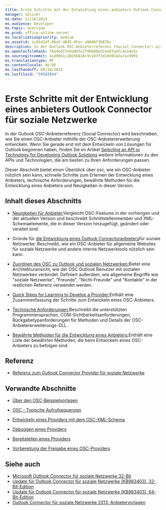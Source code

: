 ```yaml
---
title: Erste Schritte mit der Entwicklung eines anbieters Outlook Connector für soziale Netzwerke
manager: soliver
ms.date: 11/16/2014
ms.audience: Developer
ms.topic: overview
ms.prod: office-online-server
ms.localizationpriority: medium
ms.assetid: 1c65d2df-86a3-48d5-9fec-a9040f3b878c
description: In der Outlook OSC-Anbieterreferenz (Social Connector) wird beschrieben, wie Sie einen OSC-Anbieter mithilfe der OSC-Anbietererweiterung entwickeln.
ms.openlocfilehash: 78a4ed1fe9a88fe2f90b88ed2aa97aafcdce4e5c
ms.sourcegitcommit: a1d9041c20256616c9c183f7d1049142a7ac6991
ms.translationtype: MT
ms.contentlocale: de-DE
ms.lasthandoff: 09/24/2021
ms.locfileid: "59583044"
---
```

# <a name="getting-started-with-developing-an-outlook-social-connector-provider"></a>Erste Schritte mit der Entwicklung eines anbieters Outlook Connector für soziale Netzwerke

In der Outlook OSC-Anbieterreferenz (Social Connector) wird beschrieben, wie Sie einen OSC-Anbieter mithilfe der OSC-Anbietererweiterung entwickeln. Wenn Sie gerade erst mit dem Entwickeln von Lösungen für Outlook begonnen haben, finden Sie im Artikel [Selecting an API or Technology for Developing Outlook Solutions](https://msdn.microsoft.com/library/8295da20-e567-4d08-b8e4-5c9b4498edd4%28Office.15%29.aspx) weitere Informationen zu den APIs und Technologien, die am besten zu Ihren Anforderungen passen. 

Dieser Abschnitt bietet einen Überblick über osc, wie ein OSC-Anbieter nützlich sein kann, schnelle Schritte zum Erlernen der Entwicklung eines Anbieters, technische Anforderungen, bewährte Methoden für die Entwicklung eines Anbieters und Neuigkeiten in dieser Version. 
  
## <a name="in-this-section"></a>Inhalt dieses Abschnitts

- [Neuigkeiten für Anbieter:](what-s-new-for-providers.md)Vergleicht OSC-Features in der vorherigen und der aktuellen Version und beschreibt Schnittstellenmember und XML-Schemaelemente, die in dieser Version hinzugefügt, geändert oder veraltet sind. 
    
- Gründe für [die Entwicklung eines Outlook Connectoranbieters](why-develop-an-outlook-social-connector-provider.md)für soziale Netzwerke: Beschreibt, wie ein OSC-Anbieter für allgemeine Websites für soziale Netzwerke und andere interne Netzwerktools nützlich sein kann.
    
- [Zuordnen des OSC zu Outlook und sozialen Netzwerken:](relating-the-osc-with-outlook-and-social-networks.md)Bietet eine Architekturansicht, wie der OSC Outlook Benutzer mit sozialen Netzwerken verbindet. Definiert außerdem, wie allgemeine Begriffe wie "soziale Netzwerke", "Freunde", "Nicht-Freunde" und "Kontakte" in der restlichen Referenz verwendet werden.
    
- [Quick Steps for Learning to Develop a Provider:](quick-steps-for-learning-to-develop-a-provider.md)Enthält eine Zusammenfassung der Schritte zum Entwickeln eines OSC-Anbieters.
    
- [Technische Anforderungen:](technical-requirements.md)Beschreibt die unterstützten Programmiersprachen, COM-Sichtbarkeitsanforderungen, Rückgabetypanforderungen für Methoden und Details der OSC-Anbietererweiterungs-DLL.
    
- [Bewährte Methoden für die Entwicklung eines Anbieters:](best-practices-for-developing-a-provider.md)Enthält eine Liste der bewährten Methoden, die beim Entwickeln eines OSC-Anbieters zu befolgen sind.
    
## <a name="reference"></a>Referenz

- [Referenz zum Outlook Connector Provider für soziale Netzwerke](outlook-social-connector-provider-reference-0.md)
  
## <a name="related-sections"></a>Verwandte Abschnitte

- [Über den OSC-Beispielvorlagen](osc-sample-templates.md)
  
- [OSC - Typische Aufrufsequenzen](osc-typical-calling-sequences.md)
  
- [Entwickeln eines Providers mit dem OSC-XML-Schema](developing-a-provider-with-the-osc-xml-schema.md)
  
- [Debuggen eines Providers](debugging-a-provider.md)
  
- [Bereitstellen eines Providers](deploying-a-provider.md)
  
- [Vorbereitung der Freigabe eines OSC-Providers](getting-ready-to-release-an-osc-provider.md)
  
## <a name="see-also"></a>Siehe auch

- [Microsoft Outlook Connector für soziale Netzwerke 32-Bit](https://www.microsoft.com/downloads/details.aspx?FamilyID=b638cc14-11e5-448a-b5a6-4f553ce81b94)
- [Update für Outlook Connector für soziale Netzwerke (KB983403), 32-Bit-Edition](https://www.microsoft.com/downloads/details.aspx?FamilyID=9886faca-f1c5-4579-83e2-c872c7abc61a)
- [Update für Outlook Connector für soziale Netzwerke (KB983403), 64-Bit-Edition](https://www.microsoft.com/downloads/details.aspx?FamilyID=72a506a7-8a91-4d56-8b27-bf3b3f58fe9a)
- [Outlook Connector für soziale Netzwerke 2013: Anbietervorlagen](https://code.msdn.microsoft.com/Outlook-Social-Connector-73fd8d2c)

